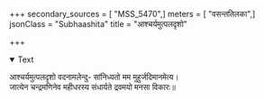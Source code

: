 +++
secondary_sources = [ "MSS_5470",]
meters = [ "वसन्ततिलका",]
jsonClass = "Subhaashita"
title = "आश्चर्यमुत्पलदृशो"

+++

<details open><summary>Text</summary>

आश्चर्यमुत्पलदृशो वदनामलेन्दु- सांनिध्यतो मम मुहुर्जदिमानमेत्य।  
जात्येन चन्द्रमणिनेव महीधरस्य संधार्यते द्रवमयो मनसा विकारः॥
</details>
